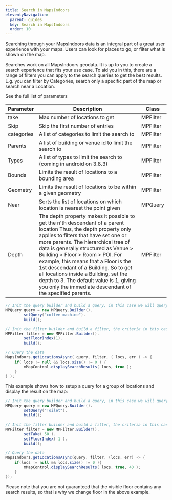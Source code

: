 ```yaml
---
title: Search in MapsIndoors
eleventyNavigation:
  parent: guides
  key: Search in MapsIndoors
  order: 10
---
```


Searching through your MapsIndoors data is an integral part of a great user experience with your maps. Users can look for places to go, or filter what is shown on the map.

Searches work on all MapsIndoors geodata. It is up to you to create a search experience that fits your use case. To aid you in this, there are a range of filters you can apply to the search queries to get the best results. E.g. you can filter by Categories, search only a specific part of the map or search near a Location.

See the full list of parameters

| Parameter  | Description                                                                                                                                                                                                                                                                                                                                                                                                                                                                                                  | Class    |
|------------|--------------------------------------------------------------------------------------------------------------------------------------------------------------------------------------------------------------------------------------------------------------------------------------------------------------------------------------------------------------------------------------------------------------------------------------------------------------------------------------------------------------|----------|
| take       | Max number of locations to get                                                                                                                                                                                                                                                                                                                                                                                                                                                                               | MPFilter |
| Skip       | Skip the first number of entries                                                                                                                                                                                                                                                                                                                                                                                                                                                                             | MPFilter |
| categories | A list of categories to limit the search to                                                                                                                                                                                                                                                                                                                                                                                                                                                                  | MPFilter |
| Parents    | A list of building or venue id to limit the search to                                                                                                                                                                                                                                                                                                                                                                                                                                                        | MPFilter |
| Types      | A list of types to limit the search to (coming in android on 3.8.3)                                                                                                                                                                                                                                                                                                                                                                                                                                          | MPFilter |
| Bounds     | Limits the result of locations to a bounding area                                                                                                                                                                                                                                                                                                                                                                                                                                                            | MPFilter |
| Geometry   | Limits the result of locations to be within a given geometry                                                                                                                                                                                                                                                                                                                                                                                                                                                 | MPFilter |
| Near       | Sorts the list of locations on which location is nearest the point given                                                                                                                                                                                                                                                                                                                                                                                                                                     | MPQuery  |
| Depth      | The depth property makes it possible to get the n'th descendant of a parent location Thus, the depth property only applies to filters that have set one or more parents. The hierarchical tree of data is generally structured as Venue > Building > Floor > Room > POI. For example, this means that a Floor is the 1st descendant of a Building. So to get all locations inside a Building, set the depth to 3. The default value is 1, giving you only the immediate descendant of the specified parents. | MPFilter |

```java
// Init the query builder and build a query, in this case we will query for coffee machines ***/
MPQuery query = new MPQuery.Builder().
        setQuery("coffee machine").
        build();

// Init the filter builder and build a filter, the criteria in this case we want 1 coffee machine from the 1st floor
MPFilter filter = new MPFilter.Builder().
        setFloorIndex(1).
        build();

// Query the data
MapsIndoors.getLocationsAsync( query, filter, ( locs, err ) -> {
    if( locs != null && locs.size() != 0 ) {
        mMapControl.displaySearchResults( locs, true );
    }
} );
```

This example shows how to setup a query for a group of locations and display the result on the map:

```java
// Init the query builder and build a query, in this case we will query for all to toilets
MPQuery query = new MPQuery.Builder().
        setQuery("Toilet").
        build();

// Init the filter builder and build a filter, the criteria in this case we want maximum 50 toilets from the 1st floor
MPFilter filter = new MPFilter.Builder().
        setTake( 50 ).
        setFloorIndex( 1 ).
        build();

// Query the data
MapsIndoors.getLocationsAsync(query, filter, (locs, err) -> {
    if(locs != null && locs.size() != 0 ){
        mMapControl.displaySearchResults( locs, true, 40 );
    }
});
```

Please note that you are not guaranteed that the visible floor contains any search results, so that is why we change floor in the above example.
